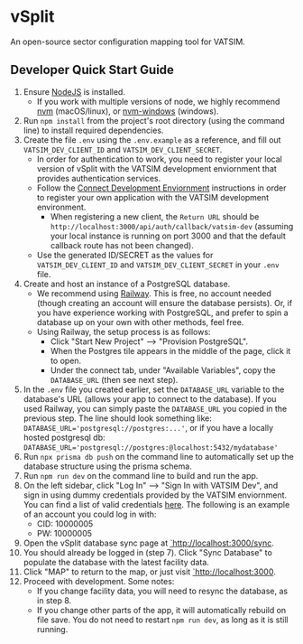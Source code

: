 # vSplit

An open-source sector configuration mapping tool for VATSIM.

## Developer Quick Start Guide

1. Ensure [NodeJS](https://nodejs.org/en/download) is installed.
   - If you work with multiple versions of node, we highly recommend [nvm](https://github.com/nvm-sh/nvm) (macOS/linux), or [nvm-windows](https://github.com/coreybutler/nvm-windows) (windows).
1. Run `npm install` from the project's root directory (using the command line) to install required dependencies.
1. Create the file `.env` using the `.env.example` as a reference, and fill out `VATSIM_DEV_CLIENT_ID` and `VATSIM_DEV_CLIENT_SECRET`.
   - In order for authentication to work, you need to register your local version of vSplit with the VATSIM development enviornment that provides authentication services.
   - Follow the [Connect Development Enviornment](https://github.com/vatsimnetwork/developer-info/wiki/Connect-Development-Environment) instructions in order to register your own application with the VATSIM development environment.
     - When registering a new client, the `Return URL` should be `http://localhost:3000/api/auth/callback/vatsim-dev` (assuming your local instance is running on port 3000 and that the default callback route has not been changed).
   - Use the generated ID/SECRET as the values for `VATSIM_DEV_CLIENT_ID` and `VATSIM_DEV_CLIENT_SECRET` in your `.env` file.
1. Create and host an instance of a PostgreSQL database.
   - We recommend using [Railway](https://railway.app/). This is free, no account needed (though creating an account will ensure the database persists). Or, if you have experience working with PostgreSQL, and prefer to spin a database up on your own with other methods, feel free.
   - Using Railway, the setup process is as follows:
     - Click "Start New Project" --> "Provision PostgreSQL".
     - When the Postgres tile appears in the middle of the page, click it to open.
     - Under the connect tab, under "Available Variables", copy the `DATABASE_URL` (then see next step).
1. In the `.env` file you created earlier, set the `DATABASE_URL` variable to the database's URL (allows your app to connect to the database). If you used Railway, you can simply paste the `DATABASE_URL` you copied in the previous step. The line should look something like: `DATABASE_URL='postgresql://postgres:...'`, or if you have a locally hosted postgresql db: `DATABASE_URL='postgresql://postgres:@localhost:5432/mydatabase'`
1. Run `npx prisma db push` on the command line to automatically set up the database structure using the prisma schema.
1. Run `npm run dev` on the command line to build and run the app.
1. On the left sidebar, click "Log In" --> "Sign In with VATSIM Dev", and sign in using dummy credentials provided by the VATSIM enviornment. You can find a list of valid credentials [here](https://github.com/vatsimnetwork/developer-info/wiki/Connect-Development-Environment). The following is an example of an account you could log in with:
   - CID: 10000005
   - PW: 10000005
1. Open the vSplit database sync page at [`http://localhost:3000/sync](http://localhost:3000/sync).
1. You should already be logged in (step 7). Click "Sync Database" to populate the database with the latest facility data.
1. Click "MAP" to return to the map, or just visit [`http://localhost:3000](http://localhost:3000).
1. Proceed with development. Some notes:
   - If you change facility data, you will need to resync the database, as in step 8.
   - If you change other parts of the app, it will automatically rebuild on file save. You do not need to restart `npm run dev`, as long as it is still running.

<!-- # Create T3 App

This is a [T3 Stack](https://create.t3.gg/) project bootstrapped with `create-t3-app`.

## What's next? How do I make an app with this?

We try to keep this project as simple as possible, so you can start with just the scaffolding we set up for you, and add additional things later when they become necessary.

If you are not familiar with the different technologies used in this project, please refer to the respective docs. If you still are in the wind, please join our [Discord](https://t3.gg/discord) and ask for help.

- [Next.js](https://nextjs.org)
- [NextAuth.js](https://next-auth.js.org)
- [Prisma](https://prisma.io)
- [Tailwind CSS](https://tailwindcss.com)
- [tRPC](https://trpc.io)

## Learn More

To learn more about the [T3 Stack](https://create.t3.gg/), take a look at the following resources:

- [Documentation](https://create.t3.gg/)
- [Learn the T3 Stack](https://create.t3.gg/en/faq#what-learning-resources-are-currently-available) — Check out these awesome tutorials

You can check out the [create-t3-app GitHub repository](https://github.com/t3-oss/create-t3-app) — your feedback and contributions are welcome!

## How do I deploy this?

Follow our deployment guides for [Vercel](https://create.t3.gg/en/deployment/vercel), [Netlify](https://create.t3.gg/en/deployment/netlify) and [Docker](https://create.t3.gg/en/deployment/docker) for more information. -->
